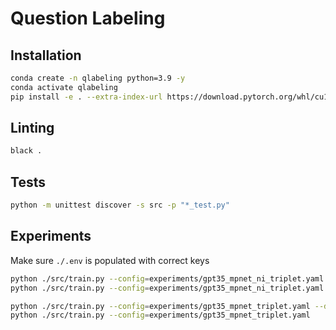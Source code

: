 # Question Labeling

## Installation

```sh
conda create -n qlabeling python=3.9 -y
conda activate qlabeling
pip install -e . --extra-index-url https://download.pytorch.org/whl/cu118
```

## Linting

```sh
black .
```

## Tests

```sh
python -m unittest discover -s src -p "*_test.py"
```

## Experiments

Make sure `./.env` is populated with correct keys

```sh
python ./src/train.py --config=experiments/gpt35_mpnet_ni_triplet.yaml --debug
python ./src/train.py --config=experiments/gpt35_mpnet_ni_triplet.yaml

python ./src/train.py --config=experiments/gpt35_mpnet_triplet.yaml --debug
python ./src/train.py --config=experiments/gpt35_mpnet_triplet.yaml
```
